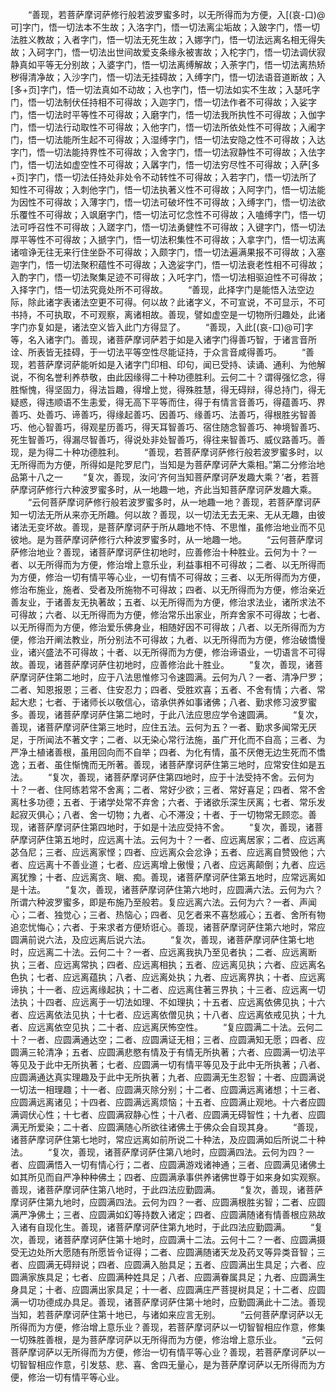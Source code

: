 <!-- { "loadSidebar": true } -->
　　“善现，若菩萨摩诃萨修行般若波罗蜜多时，以无所得而为方便，入[(哀-口)@可]字门，悟一切法本不生故；入洛字门，悟一切法离尘垢故；入跛字门，悟一切法胜义教故；入者字门，悟一切法无死生故；入娜字门，悟一切法远离名相无得失故；入砢字门，悟一切法出世间故爱支条缘永被害故；入柁字门，悟一切法调伏寂静真如平等无分别故；入婆字门，悟一切法离缚解故；入荼字门，悟一切法离热矫秽得清净故；入沙字门，悟一切法无挂碍故；入缚字门，悟一切法语音道断故；入[多+页]字门，悟一切法真如不动故；入也字门，悟一切法如实不生故；入瑟吒字门，悟一切法制伏任持相不可得故；入迦字门，悟一切法作者不可得故；入娑字门，悟一切法时平等性不可得故；入磨字门，悟一切法我所执性不可得故；入伽字门，悟一切法行动取性不可得故；入他字门，悟一切法所依处性不可得故；入阇字门，悟一切法能所生起不可得故；入湿缚字门，悟一切法安隐之性不可得故；入达字门，悟一切法能持界性不可得故；入舍字门，悟一切法寂静性不可得故；入佉字门，悟一切法如虚空性不可得故；入羼字门，悟一切法穷尽性不可得故；入萨[多+页]字门，悟一切法任持处非处令不动转性不可得故；入若字门，悟一切法所了知性不可得故；入刺他字门，悟一切法执著义性不可得故；入阿字门，悟一切法能为因性不可得故；入薄字门，悟一切法可破坏性不可得故；入缚字门，悟一切法欲乐覆性不可得故；入飒磨字门，悟一切法可忆念性不可得故；入嗑缚字门，悟一切法可呼召性不可得故；入蹉字门，悟一切法勇健性不可得故；入键字门，悟一切法厚平等性不可得故；入搋字门，悟一切法积集性不可得故；入拿字门，悟一切法离诸喧诤无往无来行住坐卧不可得故；入颇字门，悟一切法遍满果报不可得故；入塞迦字门，悟一切法聚积蕴性不可得故；入逸娑字门，悟一切法衰老性相不可得故；入酌字门，悟一切法聚集足迹不可得故；入吒字门，悟一切法相驱迫性不可得故；入择字门，悟一切法究竟处所不可得故。
　　“善现，此择字门是能悟入法空边际，除此诸字表诸法空更不可得。何以故？此诸字义，不可宣说，不可显示，不可书持，不可执取，不可观察，离诸相故。善现，譬如虚空是一切物所归趣处，此诸字门亦复如是，诸法空义皆入此门方得显了。
　　“善现，入此[(哀-口)@可]字等，名入诸字门。善现，诸菩萨摩诃萨若于如是入诸字门得善巧智，于诸言音所诠、所表皆无挂碍，于一切法平等空性尽能证持，于众言音咸得善巧。
　　“善现，若菩萨摩诃萨能听如是入诸字门印相、印句，闻已受持、读诵、通利、为他解说，不徇名誉利养恭敬，由此因缘得二十种功德胜利。云何二十？谓得强忆念，得胜惭愧，得坚固力，得法旨趣，得增上觉，得殊胜慧，得无碍辩，得总持门，得无疑惑，得违顺语不生恚爱，得无高下平等而住，得于有情言音善巧，得蕴善巧、界善巧、处善巧、谛善巧，得缘起善巧、因善巧、缘善巧、法善巧，得根胜劣智善巧、他心智善巧，得观星历善巧，得天耳智善巧、宿住随念智善巧、神境智善巧、死生智善巧，得漏尽智善巧，得说处非处智善巧，得往来智善巧、威仪路善巧。善现，是为得二十种功德胜利。
　　“善现，若菩萨摩诃萨修行般若波罗蜜多时，以无所得而为方便，所得如是陀罗尼门，当知是为菩萨摩诃萨大乘相。”第二分修治地品第十八之一
　　“复次，善现，汝问‘齐何当知菩萨摩诃萨发趣大乘？’者，若菩萨摩诃萨修行六种波罗蜜多时，从一地趣一地，齐此当知菩萨摩诃萨发趣大乘。
　　“云何菩萨摩诃萨修行般若波罗蜜多时，从一地趣一地？善现，若菩萨摩诃萨知一切法无所从来亦无所趣。何以故？善现，以一切法无去无来、无从无趣，由彼诸法无变坏故。善现，是菩萨摩诃萨于所从趣地不恃、不思惟，虽修治地业而不见彼地。是为菩萨摩诃萨修行六种波罗蜜多时，从一地趣一地。
　　“云何菩萨摩诃萨修治地业？善现，诸菩萨摩诃萨住初地时，应善修治十种胜业。云何为十？一者、以无所得而为方便，修治增上意乐业，利益事相不可得故；二者、以无所得而为方便，修治一切有情平等心业，一切有情不可得故；三者、以无所得而为方便，修治布施业，施者、受者及所施物不可得故；四者、以无所得而为方便，修治亲近善友业，于诸善友无执著故；五者、以无所得而为方便，修治求法业，诸所求法不可得故；六者、以无所得而为方便，修治常乐出家业，所弃舍家不可得故；七者、以无所得而为方便，修治爱乐佛身业，相随好因不可得故；八者、以无所得而为方便，修治开阐法教业，所分别法不可得故；九者、以无所得而为方便，修治破憍慢业，诸兴盛法不可得故；十者、以无所得而为方便，修治谛语业，一切语言不可得故。善现，诸菩萨摩诃萨住初地时，应善修治此十胜业。
　　“复次，善现，诸菩萨摩诃萨住第二地时，应于八法思惟修习令速圆满。云何为八？一者、清净尸罗；二者、知恩报恩；三者、住安忍力；四者、受胜欢喜；五者、不舍有情；六者、常起大悲；七者、于诸师长以敬信心，谘承供养如事诸佛；八者、勤求修习波罗蜜多。善现，诸菩萨摩诃萨住第二地时，于此八法应思应学令速圆满。
　　“复次，善现，诸菩萨摩诃萨住第三地时，应住五法。云何为五？一者、勤求多闻常无厌足，于所闻法不著文字；二者、以无染心常行法施，虽广开化而不自高；三者、为严净土植诸善根，虽用回向而不自举；四者、为化有情，虽不厌倦无边生死而不憍逸；五者、虽住惭愧而无所著。善现，诸菩萨摩诃萨住第三地时，应常安住如是五法。
　　“复次，善现，诸菩萨摩诃萨住第四地时，应于十法受持不舍。云何为十？一者、住阿练若常不舍离；二者、常好少欲；三者、常好喜足；四者、常不舍离杜多功德；五者、于诸学处常不弃舍；六者、于诸欲乐深生厌离；七者、常乐发起寂灭俱心；八者、舍一切物；九者、心不滞没；十者、于一切物常无顾恋。善现，诸菩萨摩诃萨住第四地时，于如是十法应受持不舍。
　　“复次，善现，诸菩萨摩诃萨住第五地时，应远离十法。云何为十？一者、应远离居家；二者、应远离苾刍尼；三者、应远离家悭；四者、应远离众会忿诤；五者、应远离自赞毁他；六者、应远离十不善业道；七者、应远离增上傲慢；八者、应远离颠倒；九者、应远离犹豫；十者、应远离贪、瞋、痴。善现，诸菩萨摩诃萨住第五地时，应常远离如是十法。
　　“复次，善现，诸菩萨摩诃萨住第六地时，应圆满六法。云何为六？所谓六种波罗蜜多，即是布施乃至般若。复应远离六法。云何为六？一者、声闻心；二者、独觉心；三者、热恼心；四者、见乞者来不喜愁戚心；五者、舍所有物追恋忧悔心；六者、于来求者方便矫诳心。善现，诸菩萨摩诃萨住第六地时，常应圆满前说六法，及应远离后说六法。
　　“复次，善现，诸菩萨摩诃萨住第七地时，应远离二十法。云何二十？一者、应远离我执乃至见者执；二者、应远离断执；三者、应远离常执；四者、应远离相执；五者、应远离见执；六者、应远离名色执；七者、应远离蕴执；八者、应远离处执；九者、应远离界执；十者、应远离谛执；十一者、应远离缘起执；十二者、应远离住著三界执；十三者、应远离一切法执；十四者、应远离于一切法如理、不如理执；十五者、应远离依佛见执；十六者、应远离依法见执；十七者、应远离依僧见执；十八者、应远离依戒见执；十九者、应远离依空见执；二十者、应远离厌怖空性。
　　“复应圆满二十法。云何二十？一者、应圆满通达空；二者、应圆满证无相；三者、应圆满知无愿；四者、应圆满三轮清净；五者、应圆满悲愍有情及于有情无所执著；六者、应圆满一切法平等见及于此中无所执著；七者、应圆满一切有情平等见及于此中无所执著；八者、应圆满通达真实理趣及于此中无所执著；九者、应圆满无生忍智；十者、应圆满说一切法一相理趣；十一者、应圆满灭除分别；十二者、应圆满远离诸想；十三者、应圆满远离诸见；十四者、应圆满远离烦恼；十五者、应圆满止观地。十六者应圆满调伏心性；十七者、应圆满寂静心性；十八者、应圆满无碍智性；十九者、应圆满无所爱染；二十者、应圆满随心所欲往诸佛土于佛众会自现其身。
　　“善现，诸菩萨摩诃萨住第七地时，常应远离如前所说二十种法，及应圆满如后所说二十种法。
　　“复次，善现，诸菩萨摩诃萨住第八地时，应圆满四法。云何为四？一者、应圆满悟入一切有情心行；二者、应圆满游戏诸神通；三者、应圆满见诸佛土如其所见而自严净种种佛土；四者、应圆满承事供养诸佛世尊于如来身如实观察。善现，诸菩萨摩诃萨住第八地时，于此四法应勤圆满。
　　“复次，善现，诸菩萨摩诃萨住第九地时，应圆满四法。云何为四？一者、应圆满根胜劣智；二者、应圆满严净佛土；三者、应圆满如幻等持数入诸定；四者、应圆满随诸有情善根应熟故入诸有自现化生。善现，诸菩萨摩诃萨住第九地时，于此四法应勤圆满。
　　“复次，善现，诸菩萨摩诃萨住第十地时，应圆满十二法。云何十二？一者、应圆满摄受无边处所大愿随有所愿皆令证得；二者、应圆满随诸天龙及药叉等异类音智；三者、应圆满无碍辩说；四者、应圆满入胎具足；五者、应圆满出生具足；六者、应圆满家族具足；七者、应圆满种姓具足；八者、应圆满眷属具足；九者、应圆满生身具足；十者、应圆满出家具足；十一者、应圆满庄严菩提树具足；十二者、应圆满一切功德成办具足。善现，诸菩萨摩诃萨住第十地时，应勤圆满此十二法。善现当知，若菩萨摩诃萨住第十地已，与诸如来应言无别。
　　“云何菩萨摩诃萨以无所得而为方便，修治增上意乐业？善现，若菩萨摩诃萨以一切智智相应作意，修集一切殊胜善根，是为菩萨摩诃萨以无所得而为方便，修治增上意乐业。
　　“云何菩萨摩诃萨以无所得而为方便，修治一切有情平等心业？善现，若菩萨摩诃萨以一切智智相应作意，引发慈、悲、喜、舍四无量心，是为菩萨摩诃萨以无所得而为方便，修治一切有情平等心业。
